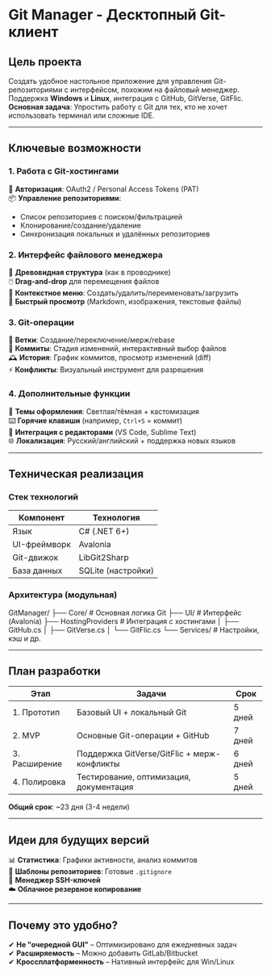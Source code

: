 # Git Manager - Десктопный Git-клиент

## Цель проекта
Создать удобное настольное приложение для управления Git-репозиториями с интерфейсом, похожим на файловый менеджер.  
Поддержка **Windows** и **Linux**, интеграция с GitHub, GitVerse, GitFlic.  
**Основная задача**: Упростить работу с Git для тех, кто не хочет использовать терминал или сложные IDE.

---

## Ключевые возможности

### 1. Работа с Git-хостингами
🔑 **Авторизация**: OAuth2 / Personal Access Tokens (PAT)  
📦 **Управление репозиториями**:  
   - Список репозиториев с поиском/фильтрацией  
   - Клонирование/создание/удаление  
   - Синхронизация локальных и удалённых репозиториев  

### 2. Интерфейс файлового менеджера
🌿 **Древовидная структура** (как в проводнике)  
🖱️ **Drag-and-drop** для перемещения файлов  
📝 **Контекстное меню**: Создать/удалить/переименовать/загрузить  
👀 **Быстрый просмотр** (Markdown, изображения, текстовые файлы)  

### 3. Git-операции
🌿 **Ветки**: Создание/переключение/мерж/rebase  
💾 **Коммиты**: Стадия изменений, интерактивный выбор файлов  
🕰️ **История**: График коммитов, просмотр изменений (diff)  
⚡ **Конфликты**: Визуальный инструмент для разрешения  

### 4. Дополнительные функции
🎨 **Темы оформления**: Светлая/тёмная + кастомизация  
⌨️ **Горячие клавиши** (например, `Ctrl+S` = коммит)  
🔌 **Интеграция с редакторами** (VS Code, Sublime Text)  
🌐 **Локализация**: Русский/английский + поддержка новых языков  

---

## Техническая реализация

### Стек технологий
| Компонент          | Технология       |
|--------------------|------------------|
| Язык               | C# (.NET 6+)     |
| UI-фреймворк       | Avalonia         |
| Git-движок         | LibGit2Sharp     |
| База данных        | SQLite (настройки) |

### Архитектура (модульная)
GitManager/
├── Core/ # Основная логика Git
├── UI/ # Интерфейс (Avalonia)
├── HostingProviders # Интеграция с хостингами
│ ├── GitHub.cs
│ ├── GitVerse.cs
│ └── GitFlic.cs
└── Services/ # Настройки, кэш и др.


---

## План разработки

| Этап         | Задачи                          | Срок    |
|--------------|--------------------------------|---------|
| 1. Прототип  | Базовый UI + локальный Git      | 5 дней  |
| 2. MVP       | Основные Git-операции + GitHub  | 7 дней  |
| 3. Расширение| Поддержка GitVerse/GitFlic + мерж-конфликты | 6 дней  |
| 4. Полировка | Тестирование, оптимизация, документация | 5 дней  |

**Общий срок**: ~23 дня (3-4 недели)

---

## Идеи для будущих версий
📊 **Статистика**: Графики активности, анализ коммитов  
🚀 **Шаблоны репозиториев**: Готовые `.gitignore`  
🔑 **Менеджер SSH-ключей**  
☁️ **Облачное резервное копирование**  

---

## Почему это удобно?
✔ **Не "очередной GUI"** – Оптимизировано для ежедневных задач  
✔ **Расширяемость** – Можно добавить GitLab/Bitbucket  
✔ **Кроссплатформенность** – Нативный интерфейс для Win/Linux  
